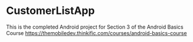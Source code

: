 # CustomerListApp

This is the completed Android project for Section 3 of the Android Basics Course
https://themobiledev.thinkific.com/courses/android-basics-course
